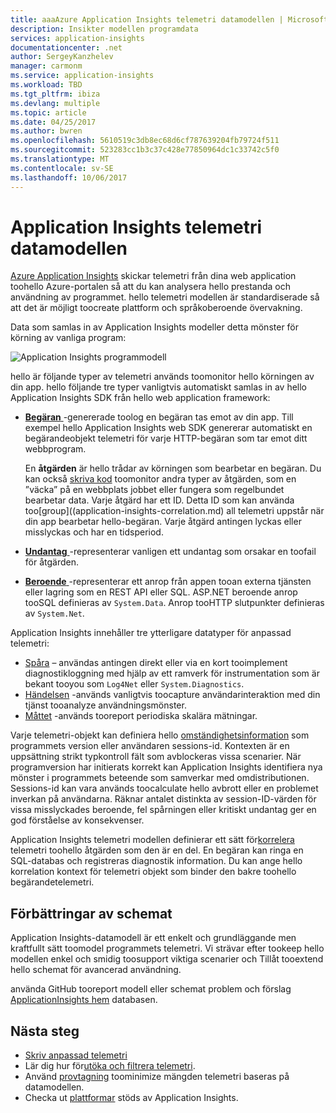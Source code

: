 ```yaml
---
title: aaaAzure Application Insights telemetri datamodellen | Microsoft Docs
description: Insikter modellen programdata
services: application-insights
documentationcenter: .net
author: SergeyKanzhelev
manager: carmonm
ms.service: application-insights
ms.workload: TBD
ms.tgt_pltfrm: ibiza
ms.devlang: multiple
ms.topic: article
ms.date: 04/25/2017
ms.author: bwren
ms.openlocfilehash: 5610519c3db8ec68d6cf787639204fb79724f511
ms.sourcegitcommit: 523283cc1b3c37c428e77850964dc1c33742c5f0
ms.translationtype: MT
ms.contentlocale: sv-SE
ms.lasthandoff: 10/06/2017
---
```

# <a name="application-insights-telemetry-data-model"></a>Application Insights telemetri datamodellen

[Azure Application Insights](app-insights-overview.md) skickar telemetri från dina web application toohello Azure-portalen så att du kan analysera hello prestanda och användning av programmet. hello telemetri modellen är standardiserade så att det är möjligt toocreate plattform och språkoberoende övervakning. 

Data som samlas in av Application Insights modeller detta mönster för körning av vanliga program:

![Application Insights programmodell](./media/application-insights-data-model/application-insights-data-model.png)

hello är följande typer av telemetri används toomonitor hello körningen av din app. hello följande tre typer vanligtvis automatiskt samlas in av hello Application Insights SDK från hello web application framework:

* [**Begäran** ](application-insights-data-model-request-telemetry.md) -genererade toolog en begäran tas emot av din app. Till exempel hello Application Insights web SDK genererar automatiskt en begärandeobjekt telemetri för varje HTTP-begäran som tar emot ditt webbprogram. 

    En **åtgärden** är hello trådar av körningen som bearbetar en begäran. Du kan också [skriva kod](app-insights-api-custom-events-metrics.md#trackrequest) toomonitor andra typer av åtgärden, som en ”väcka” på en webbplats jobbet eller fungera som regelbundet bearbetar data.  Varje åtgärd har ett ID. Detta ID som kan använda too[group]((application-insights-correlation.md) all telemetri uppstår när din app bearbetar hello-begäran. Varje åtgärd antingen lyckas eller misslyckas och har en tidsperiod.
* [**Undantag** ](application-insights-data-model-exception-telemetry.md) -representerar vanligen ett undantag som orsakar en toofail för åtgärden.
* [**Beroende** ](application-insights-data-model-dependency-telemetry.md) -representerar ett anrop från appen tooan externa tjänsten eller lagring som en REST API eller SQL. ASP.NET beroende anrop tooSQL definieras av `System.Data`. Anrop tooHTTP slutpunkter definieras av `System.Net`. 

Application Insights innehåller tre ytterligare datatyper för anpassad telemetri:

* [Spåra](application-insights-data-model-trace-telemetry.md) – användas antingen direkt eller via en kort tooimplement diagnostikloggning med hjälp av ett ramverk för instrumentation som är bekant tooyou som `Log4Net` eller `System.Diagnostics`.
* [Händelsen](application-insights-data-model-event-telemetry.md) -används vanligtvis toocapture användarinteraktion med din tjänst tooanalyze användningsmönster.
* [Måttet](application-insights-data-model-metric-telemetry.md) -används tooreport periodiska skalära mätningar.

Varje telemetri-objekt kan definiera hello [omständighetsinformation](application-insights-data-model-context.md) som programmets version eller användaren sessions-id. Kontexten är en uppsättning strikt typkontroll fält som avblockeras vissa scenarier. När programversion har initierats korrekt kan Application Insights identifiera nya mönster i programmets beteende som samverkar med omdistributionen. Sessions-id kan vara används toocalculate hello avbrott eller en problemet inverkan på användarna. Räknar antalet distinkta av session-ID-värden för vissa misslyckades beroende, fel spårningen eller kritiskt undantag ger en god förståelse av konsekvenser.

Application Insights telemetri modellen definierar ett sätt för[korrelera](application-insights-correlation.md) telemetri toohello åtgärden som den är en del. En begäran kan ringa en SQL-databas och registreras diagnostik information. Du kan ange hello korrelation kontext för telemetri objekt som binder den bakre toohello begärandetelemetri.

## <a name="schema-improvements"></a>Förbättringar av schemat

Application Insights-datamodell är ett enkelt och grundläggande men kraftfullt sätt toomodel programmets telemetri. Vi strävar efter tookeep hello modellen enkel och smidig toosupport viktiga scenarier och Tillåt tooextend hello schemat för avancerad användning.

använda GitHub tooreport modell eller schemat problem och förslag [ApplicationInsights hem](https://github.com/Microsoft/ApplicationInsights-Home/labels/schema) databasen.

## <a name="next-steps"></a>Nästa steg

- [Skriv anpassad telemetri](app-insights-api-custom-events-metrics.md)
- Lär dig hur för[utöka och filtrera telemetri](app-insights-api-filtering-sampling.md).
- Använd [provtagning](app-insights-sampling.md) toominimize mängden telemetri baseras på datamodellen.
- Checka ut [plattformar](app-insights-platforms.md) stöds av Application Insights.
